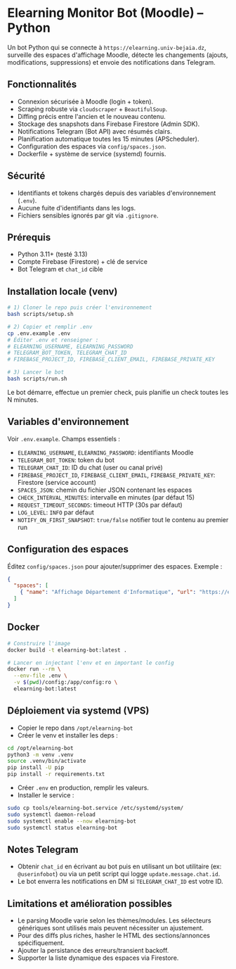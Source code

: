 # Elearning Monitor Bot (Moodle) – Python

Un bot Python qui se connecte à `https://elearning.univ-bejaia.dz`, surveille des espaces d'affichage Moodle, détecte les changements (ajouts, modifications, suppressions) et envoie des notifications dans Telegram.

## Fonctionnalités
- Connexion sécurisée à Moodle (login + token).
- Scraping robuste via `cloudscraper` + `BeautifulSoup`.
- Diffing précis entre l'ancien et le nouveau contenu.
- Stockage des snapshots dans Firebase Firestore (Admin SDK).
- Notifications Telegram (Bot API) avec résumés clairs.
- Planification automatique toutes les 15 minutes (APScheduler).
- Configuration des espaces via `config/spaces.json`.
- Dockerfile + système de service (systemd) fournis.

## Sécurité
- Identifiants et tokens chargés depuis des variables d'environnement (`.env`).
- Aucune fuite d'identifiants dans les logs.
- Fichiers sensibles ignorés par git via `.gitignore`.

## Prérequis
- Python 3.11+ (testé 3.13)
- Compte Firebase (Firestore) + clé de service
- Bot Telegram et `chat_id` cible

## Installation locale (venv)
```bash
# 1) Cloner le repo puis créer l'environnement
bash scripts/setup.sh

# 2) Copier et remplir .env
cp .env.example .env
# Éditer .env et renseigner :
# ELEARNING_USERNAME, ELEARNING_PASSWORD
# TELEGRAM_BOT_TOKEN, TELEGRAM_CHAT_ID
# FIREBASE_PROJECT_ID, FIREBASE_CLIENT_EMAIL, FIREBASE_PRIVATE_KEY

# 3) Lancer le bot
bash scripts/run.sh
```

Le bot démarre, effectue un premier check, puis planifie un check toutes les N minutes.

## Variables d'environnement
Voir `.env.example`. Champs essentiels :
- `ELEARNING_USERNAME`, `ELEARNING_PASSWORD`: identifiants Moodle
- `TELEGRAM_BOT_TOKEN`: token du bot
- `TELEGRAM_CHAT_ID`: ID du chat (user ou canal privé)
- `FIREBASE_PROJECT_ID`, `FIREBASE_CLIENT_EMAIL`, `FIREBASE_PRIVATE_KEY`: Firestore (service account)
- `SPACES_JSON`: chemin du fichier JSON contenant les espaces
- `CHECK_INTERVAL_MINUTES`: intervalle en minutes (par défaut 15)
- `REQUEST_TIMEOUT_SECONDS`: timeout HTTP (30s par défaut)
- `LOG_LEVEL`: `INFO` par défaut
- `NOTIFY_ON_FIRST_SNAPSHOT`: `true/false` notifier tout le contenu au premier run

## Configuration des espaces
Éditez `config/spaces.json` pour ajouter/supprimer des espaces. Exemple :
```json
{
  "spaces": [
    { "name": "Affichage Département d'Informatique", "url": "https://elearning.univ-bejaia.dz/course/view.php?id=20008" }
  ]
}
```

## Docker
```bash
# Construire l'image
docker build -t elearning-bot:latest .

# Lancer en injectant l'env et en important le config
docker run --rm \
  --env-file .env \
  -v $(pwd)/config:/app/config:ro \
  elearning-bot:latest
```

## Déploiement via systemd (VPS)
- Copier le repo dans `/opt/elearning-bot`
- Créer le venv et installer les deps :
```bash
cd /opt/elearning-bot
python3 -m venv .venv
source .venv/bin/activate
pip install -U pip
pip install -r requirements.txt
```
- Créer `.env` en production, remplir les valeurs.
- Installer le service :
```bash
sudo cp tools/elearning-bot.service /etc/systemd/system/
sudo systemctl daemon-reload
sudo systemctl enable --now elearning-bot
sudo systemctl status elearning-bot
```

## Notes Telegram
- Obtenir `chat_id` en écrivant au bot puis en utilisant un bot utilitaire (ex: `@userinfobot`) ou via un petit script qui logge `update.message.chat.id`.
- Le bot enverra les notifications en DM si `TELEGRAM_CHAT_ID` est votre ID.

## Limitations et amélioration possibles
- Le parsing Moodle varie selon les thèmes/modules. Les sélecteurs génériques sont utilisés mais peuvent nécessiter un ajustement.
- Pour des diffs plus riches, hasher le HTML des sections/annonces spécifiquement.
- Ajouter la persistance des erreurs/transient backoff.
- Supporter la liste dynamique des espaces via Firestore.
